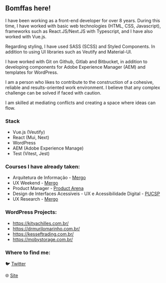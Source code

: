 ## Bomffas here!

I have been working as a front-end developer for over 8 years. During this time, I have worked with basic web technologies (HTML, CSS, Javascript), frameworks such as React.JS/Next.JS with Typescript, and I have also worked with Vue.js.

Regarding styling, I have used SASS (SCSS) and Styled Components. In addition to using UI libraries such as Veutify and Material-UI.

I have worked with Git on Github, Gitlab and Bitbucket, in addition to developing components for Adobe Experience Manager (AEM) and templates for WordPress.

I am a person who likes to contribute to the construction of a cohesive, reliable and results-oriented work environment. I believe that any complex challenge can be solved if faced with caution.

I am skilled at mediating conflicts and creating a space where ideas can flow.

### Stack
- Vue.js (Veutify)
- React (Mui, Next)
- WordPress
- AEM (Adobe Experience Manage)
- Test (Vitest, Jest)

### Courses I have already taken:

- Arquitetura de Informação - [Mergo](https://www.mergo.com.br/)
- UX Weekend - [Mergo](https://www.mergo.com.br/)
- Product Manager - [Product Arena](https://productarena.io/)
- Design de Interfaces Acessíveis - UX e Acessibilidade Digital - [PUCSP](https://www.pucsp.br/pos-graduacao/especializacao-e-mba/design-de-interfaces-acessiveis-ux-e-acessibilidade-digital)
- UX Research - [Mergo](https://www.mergo.com.br/)

### WordPress Projects:

- https://kityachilles.com.br/
- https://drmurilomarinho.com.br/
- https://kesseftrading.com.br/
- https://mobystorage.com.br/

### Where to find me:

:bird: [Twitter](https://twitter.com/bomffas)

:globe_with_meridians: [Site](https://www.joaobomfim.com.br)
